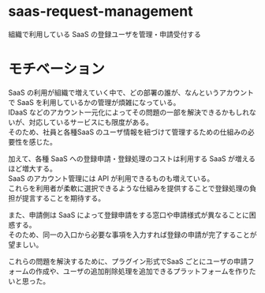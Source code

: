 # saas-request-management

組織で利用している SaaS の登録ユーザを管理・申請受付する

# モチベーション

SaaS の利用が組織で増えていく中で、どの部署の誰が、なんというアカウントで SaaS を利用しているかの管理が煩雑になっている。  
IDaaS などのアカウント一元化によってその問題の一部を解決できるかもしれないが、対応しているサービスにも限度がある。  
そのため、社員と各種SaaS のユーザ情報を紐づけて管理するための仕組みの必要性を感じた。

加えて、各種 SaaS への登録申請・登録処理のコストは利用する SaaS が増えるほど増大する。  
SaaS のアカウント管理には API が利用できるものも増えている。  
これらを利用者が柔軟に選択できるような仕組みを提供することで登録処理の負担が提言することを期待する。  

また、申請側は SaaS によって登録申請をする窓口や申請様式が異なることに困惑する。  
そのため、同一の入口から必要な事項を入力すれば登録の申請が完了することが望ましい。  

これらの問題を解決するために、プラグイン形式でSaaS ごとにユーザの申請フォームの作成や、ユーザの追加削除処理を追加できるプラットフォームを作りたいと思った。
